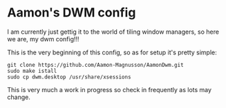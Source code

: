 # Aamon's DWM config

I am currently just gettig it to the world of tiling window managers, so here we are, my dwm config!!!

This is the very beginning of this config, so as for setup it's pretty simple:

```
git clone https://github.com/Aamon-Magnusson/AamonDwm.git
sudo make istall
sudo cp dwm.desktop /usr/share/xsessions
```

This is very much a work in progress so check in frequently as lots may change.
